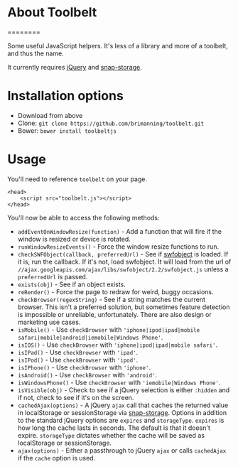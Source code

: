 # About Toolbelt
========

Some useful JavaScript helpers. It's less of a library and more of a toolbelt, and thus the name.

It currently requires [jQuery](https://jquery.com/) and [snap-storage](https://github.com/brimanning/snap-storage).

Installation options
===
+ Download from above
+ Clone: `git clone https://github.com/brimanning/toolbelt.git`
+ Bower: `bower install toolbeltjs`

Usage
===

You'll need to reference `toolbelt` on your page.

	<head>
		<script src="toolbelt.js"></script>
	</head>

You'll now be able to access the following methods:

+ `addEventOnWindowResize(function)` - Add a function that will fire if the window is resized or device is rotated.
+ `runWindowResizeEvents()` - Force the window resize functions to run.
+ `checkSWFObject(callback, preferredUrl)` - See if [swfobject](https://github.com/swfobject/swfobject) is loaded. If it is, run the callback. If it's not, load swfobject. It will load from the url of `//ajax.googleapis.com/ajax/libs/swfobject/2.2/swfobject.js` unless a `preferredUrl` is passed.
+ `exists(obj)` - See if an object exists.
+ `reRender()` - Force the page to redraw for weird, buggy occasions.
+ `checkBrowser(regexString)` - See if a string matches the current browser. This isn't a preferred solution, but sometimes feature detection is impossible or unreliable, unfortunately. There are also design or marketing use cases.
+ `isMobile()` - Use `checkBrowser` with `'iphone|ipod|ipad|mobile safari|mobile|android|iemobile|Windows Phone'`.
+ `isIOS()` - Use `checkBrowser` with `'iphone|ipod|ipad|mobile safari'`.
+ `isIPad()` - Use `checkBrowser` with `'ipad'`.
+ `isIPod()` - Use `checkBrowser` with `'ipod'`.
+ `isIPhone()` - Use `checkBrowser` with `'iphone'`.
+ `isAndroid()` - Use `checkBrowser` with `'android'`.
+ `isWindowsPhone()` - Use `checkBrowser` with `'iemobile|Windows Phone'`.
+ `isVisible(obj)` - Check to see if a jQuery selection is either `:hidden` and if not, check to see if it's on the screen.
+ `cachedAjax(options)` - A jQuery `ajax` call that caches the returned value in localStorage or sessionStorage via [snap-storage](https://github.com/brimanning/snap-storage). Options in addition to the standard jQuery options are `expires` and `storageType`. `expires` is how long the cache lasts in seconds. The default is that it doesn't expire. `storageType` dictates whether the cache will be saved as localStorage or sessionStorage.
+ `ajax(options)` - Either a passthrough to jQuery `ajax` or calls `cachedAjax` if the `cache` option is used.
